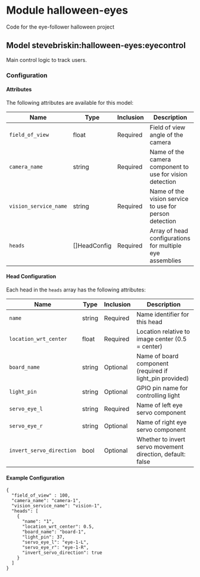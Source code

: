 # Module halloween-eyes 

Code for the eye-follower halloween project

## Model stevebriskin:halloween-eyes:eyecontrol

Main control logic to track users.

### Configuration


#### Attributes

The following attributes are available for this model:

| Name                  | Type         | Inclusion | Description                                                    |
|-----------------------|--------------|-----------|----------------------------------------------------------------|
| `field_of_view`       | float        | Required  | Field of view angle of the camera          |
| `camera_name`         | string       | Required  | Name of the camera component to use for vision detection      |
| `vision_service_name` | string       | Required  | Name of the vision service to use for person detection        |
| `heads`               | []HeadConfig | Required  | Array of head configurations for multiple eye assemblies      |

#### Head Configuration

Each head in the `heads` array has the following attributes:

| Name                     | Type    | Inclusion | Description                                                |
|--------------------------|---------|-----------|-----------------------------------------------------------|
| `name`                   | string  | Required  | Name identifier for this head                             |
| `location_wrt_center`    | float   | Required  | Location relative to image center (0.5 = center)         |
| `board_name`             | string  | Optional  | Name of board component (required if light_pin provided)  |
| `light_pin`              | string  | Optional  | GPIO pin name for controlling light                       |
| `servo_eye_l`            | string  | Required  | Name of left eye servo component                          |
| `servo_eye_r`            | string  | Optional  | Name of right eye servo component                         |
| `invert_servo_direction` | bool    | Optional  | Whether to invert servo movement direction, default: false                |

#### Example Configuration

```
{
  "field_of_view" : 100,
  "camera_name": "camera-1",
  "vision_service_name": "vision-1",
  "heads": [
    {
      "name": "1",
      "location_wrt_center": 0.5,
      "board_name": "board-1",
      "light_pin": 37,
      "servo_eye_l": "eye-1-L",
      "servo_eye_r": "eye-1-R",
      "invert_servo_direction": true
    }
  ]
}
```





